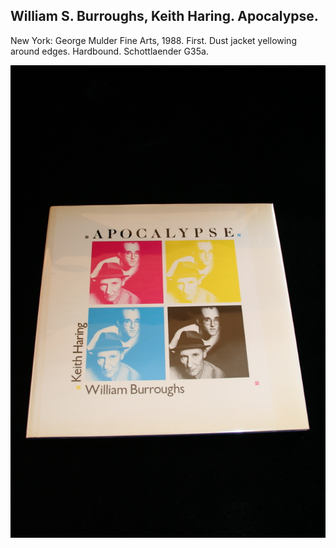 ## William S. Burroughs, Keith Haring. Apocalypse.

New York: George Mulder Fine Arts, 1988. First. Dust jacket yellowing around edges. Hardbound. Schottlaender G35a.

![Apocalypse](../assets/images/apocalypse-1.jpg)
